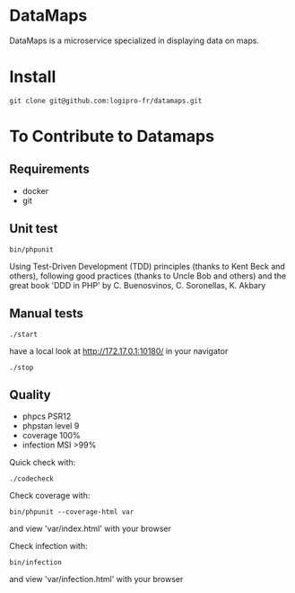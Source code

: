 # DataMaps

DataMaps is a microservice specialized in displaying data on maps.

# Install

```console
git clone git@github.com:logipro-fr/datamaps.git
```

# To Contribute to Datamaps

## Requirements

* docker
* git


## Unit test

```console
bin/phpunit
```

Using Test-Driven Development (TDD) principles (thanks to Kent Beck and others), following good practices (thanks to Uncle Bob and others) and the great book 'DDD in PHP' by C. Buenosvinos, C. Soronellas, K. Akbary

## Manual tests

```console
./start
```
have a local look at http://172.17.0.1:10180/ in your navigator

```console
./stop
```

## Quality

* phpcs PSR12
* phpstan level 9
* coverage 100%
* infection MSI >99%

Quick check with:
```console
./codecheck
```

Check coverage with:
```console
bin/phpunit --coverage-html var
```
and view 'var/index.html' with your browser

Check infection with:
```console
bin/infection
```
and view 'var/infection.html' with your browser
